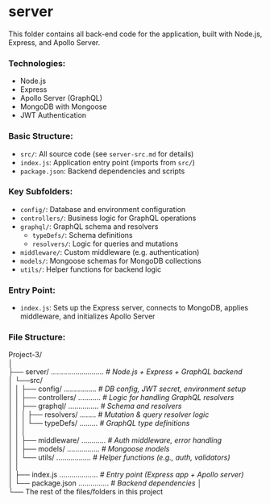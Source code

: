 # server
This folder contains all back-end code for the application, built with Node.js, Express, and Apollo Server.

### Technologies:
- Node.js
- Express
- Apollo Server (GraphQL)
- MongoDB with Mongoose
- JWT Authentication

### Basic Structure:
- `src/`: All source code (see `server-src.md` for details)
- `index.js`: Application entry point (imports from `src/`)
- `package.json`: Backend dependencies and scripts

### Key Subfolders:
- `config/`: Database and environment configuration
- `controllers/`: Business logic for GraphQL operations
- `graphql/`: GraphQL schema and resolvers
  - `typeDefs/`: Schema definitions
  - `resolvers/`: Logic for queries and mutations
- `middleware/`: Custom middleware (e.g. authentication)
- `models/`: Mongoose schemas for MongoDB collections
- `utils/`: Helper functions for backend logic

### Entry Point:
- `index.js`: Sets up the Express server, connects to MongoDB, applies middleware, and initializes Apollo Server

### File Structure:
Project-3/     
│  
├── server/ .......................... *# Node.js + Express + GraphQL backend*  
│     └──src/  
│     │   ├── config/ ................ *# DB config, JWT secret, environment setup*    
│     │   ├── controllers/ ........... *# Logic for handling GraphQL resolvers*    
│     │   ├── graphql/ ............... *# Schema and resolvers*    
│     │   │    ├── resolvers/ ........ *# Mutation & query resolver logic*    
│     │   │    └── typeDefs/ ......... *# GraphQL type definitions*   
│     │   │  
│     │   ├── middleware/ ............ *# Auth middleware, error handling*    
│     │   ├── models/ ................ *# Mongoose models*    
│     │   └── utils/ ................. *# Helper functions (e.g., auth, validators)*   
│     │    
│     ├── index.js ................... *# Entry point (Express app + Apollo server)*    
│     └── package.json ............... *# Backend dependencies* 
│  
└── The rest of the files/folders in this project
